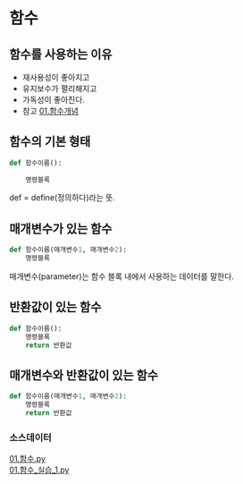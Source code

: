 # 함수

## 함수를 사용하는 이유
- 재사용성이 좋아지고
- 유지보수가 펼리해지고
- 가독성이 좋아진다.
- 참고 [01.함수개념](../code/01.함수개념.py)
## 함수의 기본 형태
```Python
def 함수이름():
    
    명령블록
```
def = define(정의하다)라는 뜻.

## 매개변수가 있는 함수
```python
def 함수이름(매개변수1, 매개변수2):
    명령블록
```
매개변수(parameter)는 함수 블록 내에서 사용하는 데이터를 말한다.

## 반환값이 있는 함수
```python
def 함수이름():
    명령블록
    return 반환값
```
## 매개변수와 반환값이 있는 함수
```python
def 함수이름(매개변수1, 매개변수2):
    명령블록
    return 반환값
```

### 소스데이터
[01.함수.py](../code/01.함수.py)  
[01.함수_실습_1.py](../code/실습/01.함수_실습_1.py)